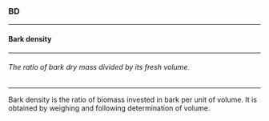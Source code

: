 ### BD



------
#### Bark density



------
###### The ratio of bark dry mass divided by its fresh volume.



------
Bark density is the ratio of biomass invested in bark per unit of volume. It is obtained by weighing and following determination of volume.